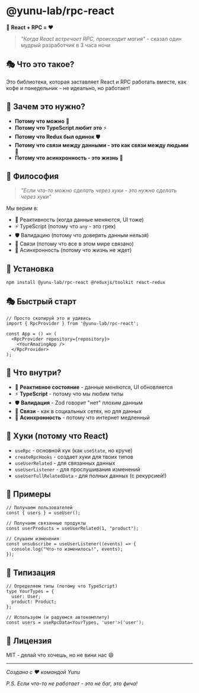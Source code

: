 # @yunu-lab/rpc-react

🚀 **React + RPC = ❤️**

> *"Когда React встречает RPC, происходит магия"* - сказал один мудрый разработчик в 3 часа ночи

## 🎭 Что это такое?

Это библиотека, которая заставляет React и RPC работать вместе, как кофе и понедельник - не идеально, но работает! 

## 🎪 Зачем это нужно?

- **Потому что можно** 🎯
- **Потому что TypeScript любит это** ⚡
- **Потому что Redux был одинок** 🛡️
- **Потому что связи между данными - это как связи между людьми** 🔗
- **Потому что асинхронность - это жизнь** 📡

## 🎨 Философия

> *"Если что-то можно сделать через хуки - это нужно сделать через хуки"*

Мы верим в:
- 🎯 Реактивность (когда данные меняются, UI тоже)
- ⚡ TypeScript (потому что `any` - это грех)
- 🛡️ Валидацию (потому что доверять данным нельзя)
- 🔗 Связи (потому что все в этом мире связано)
- 📡 Асинхронность (потому что жизнь не ждет)

## 🎪 Установка

```bash
npm install @yunu-lab/rpc-react @reduxjs/toolkit react-redux
```

## 🎭 Быстрый старт

```tsx
// Просто скопируй это и удивись
import { RpcProvider } from '@yunu-lab/rpc-react';

const App = () => (
  <RpcProvider repository={repository}>
    <YourAmazingApp />
  </RpcProvider>
);
```

## 🎪 Что внутри?

- 🎯 **Реактивное состояние** - данные меняются, UI обновляется
- ⚡ **TypeScript** - потому что мы любим типы
- 🛡️ **Валидация** - Zod говорит "нет" плохим данным
- 🔗 **Связи** - как в социальных сетях, но для данных
- 📡 **Асинхронность** - потому что интернет медленный

## 🎪 Хуки (потому что React)

- `useRpc` - основной хук (как `useState`, но круче)
- `createRpcHooks` - создает хуки для твоих типов
- `useUserRelated` - для связанных данных
- `useUserListener` - для прослушивания изменений
- `useUserFullRelatedData` - для полных данных (с рекурсией!)

## 🎪 Примеры

```tsx
// Получаем пользователей
const { users } = useUser();

// Получаем связанные продукты
const userProducts = useUserRelated(1, "product");

// Слушаем изменения
const unsubscribe = useUserListener((events) => {
  console.log("Что-то изменилось!", events);
});
```

## 🎪 Типизация

```tsx
// Определяем типы (потому что TypeScript)
type YourTypes = {
  user: User;
  product: Product;
};

// Используем (и радуемся автокомплиту)
const users = useRpcData<YourTypes, 'user'>('user');
```

## 🎪 Лицензия

MIT - делай что хочешь, но не вини нас 😄

---

*Создано с ❤️ командой Yunu*

*P.S. Если что-то не работает - это не баг, это фича!*
